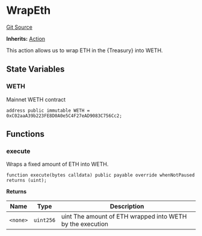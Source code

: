 # WrapEth
[Git Source](https://github.com/FloorDAO/floor-v2/blob/c8169a0594ad07a37d169672a50f4155c41be809/src/contracts/actions/utils/WrapEth.sol)

**Inherits:**
[Action](/src/contracts/actions/Action.sol/contract.Action.md)

This action allows us to wrap ETH in the {Treasury} into WETH.


## State Variables
### WETH
Mainnet WETH contract


```solidity
address public immutable WETH = 0xC02aaA39b223FE8D0A0e5C4F27eAD9083C756Cc2;
```


## Functions
### execute

Wraps a fixed amount of ETH into WETH.


```solidity
function execute(bytes calldata) public payable override whenNotPaused returns (uint);
```
**Returns**

|Name|Type|Description|
|----|----|-----------|
|`<none>`|`uint256`|uint The amount of ETH wrapped into WETH by the execution|


